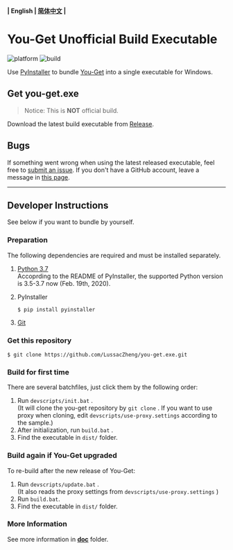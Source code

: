 **| English | [简体中文](README_cn.md) |**

# You-Get Unofficial Build Executable

![platform](https://img.shields.io/badge/platform-windows-brightgreen)
![build](https://img.shields.io/badge/build-200219-blue)

Use [PyInstaller](https://github.com/pyinstaller/pyinstaller) to bundle [You-Get](https://github.com/soimort/you-get) into a single executable for Windows.

## Get you-get.exe

> Notice: This is **NOT** official build.

Download the latest build executable from [Release](https://github.com/LussacZheng/you-get.exe/releases).

## Bugs

If something went wrong when using the latest released  executable, feel free to [submit an issue](https://github.com/LussacZheng/you-get.exe/issues). If you don't have a GitHub account, leave a message in [this page](https://blog.lussac.net/archives/315/).

---

## Developer Instructions

See below if you want to bundle by yourself.

### Preparation

The following dependencies are required and must be installed separately.

1. [Python 3.7](https://www.python.org/downloads/windows/)  
   Accoprding to the README of PyInstaller, the supported Python version is 3.5-3.7 now (Feb. 19th, 2020).

2. PyInstaller  
   ```shell
   $ pip install pyinstaller
   ```

3. [Git](https://git-scm.com/) 

### Get this repository

```shell
$ git clone https://github.com/LussacZheng/you-get.exe.git
```

### Build for first time

There are several batchfiles, just click them by the following order:

1. Run `devscripts/init.bat` .  
   (It will clone the you-get repository by `git clone` . If you want to use proxy when cloning, edit `devscripts/use-proxy.settings` according to the sample.)
2. After initialization, run `build.bat` .
3. Find the executable in `dist/` folder.
   
### Build again if You-Get upgraded

To re-build after the new release of You-Get:

1. Run `devscripts/update.bat` .  
   (It also reads the proxy settings from `devscripts/use-proxy.settings` )
2. Run `build.bat`.
3. Find the executable in `dist/` folder.

### More Information

See more information in [**doc**](https://github.com/LussacZheng/you-get.exe/tree/master/doc) folder.
